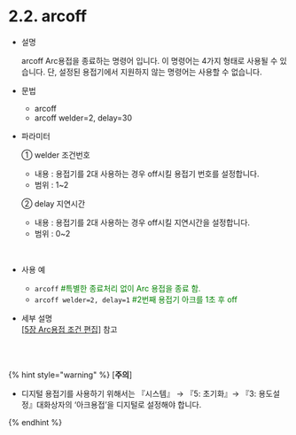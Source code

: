 ﻿# 2.2. arcoff


- 설명 
    
    arcoff Arc용접을 종료하는 명령어 입니다. 이 명령어는 4가지 형태로 사용될 수 있습니다. 단, 설정된 용접기에서 지원하지 않는 명령어는 사용할 수 없습니다.



- 문법
  
    - arcoff  
    - arcoff welder=2, delay=30

- 파라미터
  
   ① welder 조건번호
     - 내용 : 용접기를 2대 사용하는 경우 off시킬 용접기 번호를 설정합니다.
     - 범위 : 1~2
  
   ② delay 지연시간
     - 내용 : 용접기를 2대 사용하는 경우 off시킬 지연시간을 설정합니다.
     - 범위 : 0~2
</br>  

- 사용 예
  
   - ```arcoff``` <span style="color:green"> #특별한 종료처리 없이 Arc 용접을 종료 함.</span>
   - ```arcoff welder=2, delay=1``` <span style="color:green">#2번째 용접기 아크를 1초 후 off </span>

- 세부 설명  
  [[5장 Arc용접 조건 편집]](../5_Condition_editing/README.md) 참고


</br>
</br>

{% hint style="warning" %}
[**주의**]   
 -	디지털 용접기를 사용하기 위해서는 『시스템』 → 『5: 초기화』→ 『3: 용도설정』대화상자의 ‘아크용접’을 디지털로 설정해야 합니다.

{% endhint %}